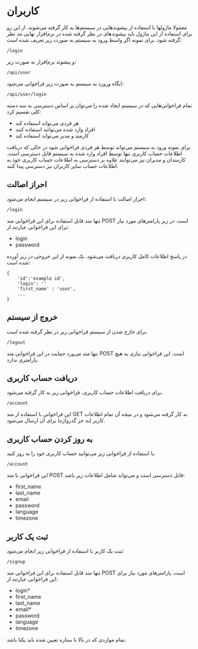 # کاربران

معمولا ماژولها با استفاده از پیشوندهایی در سیستم‌ها به کار گرفته می‌شوند. از این رو برای استفاده از این ماژول باید پیشوندهای در نظر گرفته شده در نرم‌افزار نهایی مد نظر گرفته شود. برای نمونه اگر واسط ورود به سیستم به صورت زیر تعریف شده است:

	/login

و پیشوند نرم‌افزار به صورت زیر:

	/api/user
	
انگاه ورورد به سیستم به صورت زیر فراخوانی می‌شود:

	/api/user/login

تمام فراخوانی‌هایی که در سیستم ایجاد شده را می‌توان بر اساس دسترسی به سه دسته کلی تقسیم کرد:

- هر فردی می‌تواند استفاده کند
- افراد وارد شده می‌توانند استفاده کنند
- کارمند و مدیر می‌تواند استفاده کند

برای نمونه ورود به سیستم می‌تواند توسط هر فردی فراخوانی شود در حالی که دریافت اطلاعات حساب کاربری تنها توسط افراد وارد شده به سیستم قابل دسترسی است. کارمندان و مدیران نیز می‌توانند علاوه بر دسترسی به اطلاعات حساب کاربری خود به اطلاعات حساب سایر کاربران نیز دسترسی پیدا کنند.

## احراز اصالت

احراز اصالت با استفاده از فراخوانی زیر در سیستم انجام می‌شود:

	/login

تنها متد قابل استفاده برای این فراخوانی متد POST است. در زیر پارامترهای مورد نیاز برای این فراخوانی عبارتند از:

- login
- password

در پاسخ اطلاعات کامل کاربری دریافت می‌شود. یک نمونه از این خروجی در زیر آورده شده است:

	{
		'id':'example id',
		'login': ''
		'first_name' : 'user',
		...
	}

## خروج از سیستم 

برای خارج شدن از سیستم فراخوانی زیر در نظر گرفته شده است.

	/logout

تنها متد می‌ورد حمایت در این فراخوانی متد POST است. این فراخوانی نیازی به هیچ پارامتری ندارد.


## دریافت حساب کاربری


برای دریافت اطلاعات حساب کاربری، فراخوانی زیر به کار گرفته می‌شود.

	/account

این فراخوانی با استفاده از متد GET به کار گرفته می‌شود و در نتیجه آن تمام اطلاعات کاربر (به جز گذرواژه) برای آن ارسال می‌شود.

## به روز کردن حساب کاربری

با استفاده از فراخوانی زیر می‌توانید حساب کاربری خود را به روز کنید.

	/account

این فراخوانی با متد POST قابل دسترسی است و می‌تواند شامل اطلاعات زیر باشد:

- first_name
- last_name
- email
- password
- language
- timezone

## ثبت یک کاربر

ثبت یک کاربر با استفاده از فراخوانی زیر انجام می‌شود:

	/signup

تنها متد قابل استفاده برای این فراخوانی متد POST است. پارامترهای مورد نیاز برای این فراخوانی عبارتند از:

- login*
- first_name
- last_name
- email*
- password
- language
- timezone


تمام مواردی که در بالا با ستاره تعیین شده باید یکتا باشد.

